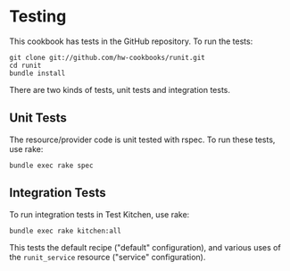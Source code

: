 Testing
=======
This cookbook has tests in the GitHub repository. To run the tests:

    git clone git://github.com/hw-cookbooks/runit.git
    cd runit
    bundle install

There are two kinds of tests, unit tests and integration tests.

## Unit Tests

The resource/provider code is unit tested with rspec. To run these
tests, use rake:

    bundle exec rake spec

## Integration Tests

To run integration tests in Test Kitchen, use rake:

    bundle exec rake kitchen:all

This tests the default recipe ("default" configuration), and various
uses of the `runit_service` resource ("service" configuration).
